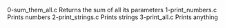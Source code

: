 0-sum_them_all.c	Returns the sum of all its parameters
1-print_numbers.c	Prints numbers
2-print_strings.c	Prints strings
3-print_all.c		Prints anything